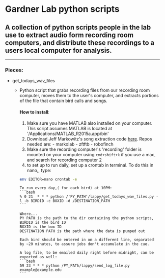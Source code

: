 # Gardner Lab python scripts

## A collection of python scripts people in the lab use to extract audio form recording room computers, and distribute these recordings to a users local computer for analysis.

----

### Pieces:

- get_todays_wav_files
  - Python script that grabs recording files from our recording room computer, moves them to the user's computer, and extracts portions of the file that contain bird calls and songs.

    #### How to install:
      1. Make sure you have MATLAB also installed on your computer. This script assumes MATLAB is located at '/Applications/MATLAB_R2015a.app/bin'
      2. Download Jeff Markowitz's song extraction code [here](https://github.com/jmarkow/). Repos needed are:
        - markolab
        - zftftb
        - robofinch
      3. Make sure the recording computer's 'recording' folder is mounted on your computer using `cmd+shift+k` if you use a mac, and search for recording computer 2
      4. to set up to run daily, set up a crontab in terminal. To do this in nano,, type:
      ```bash
      env EDITOR=nano crontab -e
      ```
        To run every day,( for each bird) at 10PM:
        ```bash
        % 0 21  * * * python /'PY_PATH'/lappy/get_todays_wav_files.py -l -b BIRDID -c BOXID -d /DESTINATION_PATH
        ```

        Where...
        PY_PATH is the path to the dir containing the python scripts,
        BIRDID is the bird ID
        BOXID is the box ID
        DESTINATION PATH is the path where the data is pumped out

        Each bird should be entered in on a different line, separated by ~20 minutes, to assure jobs don't accumulate in the cue.

        A log file, to be emailed daily right before midnight, can be exported as well:
 		```bash
  		59 23 * * * python /PY_PATh/lappy/send_log_file.py example@example.edu
 		```

